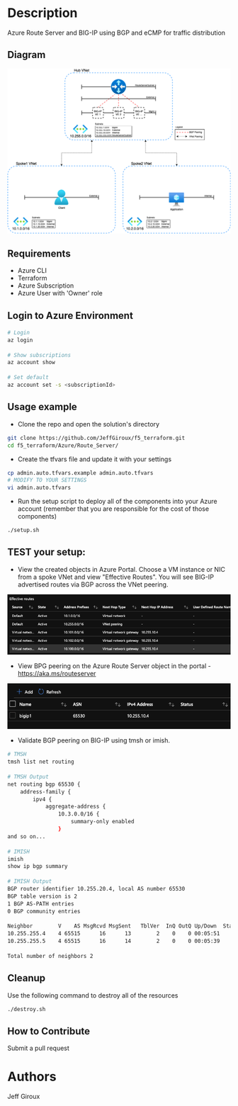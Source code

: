 # Description
Azure Route Server and BIG-IP using BGP and eCMP for traffic distribution

## Diagram

![Azure Route Server and BIG-IP](images/azure-route-server-overview.png)

## Requirements

- Azure CLI
- Terraform
- Azure Subscription
- Azure User with 'Owner' role

## Login to Azure Environment

```bash
# Login
az login

# Show subscriptions
az account show

# Set default
az account set -s <subscriptionId>
```

## Usage example

- Clone the repo and open the solution's directory
```bash
git clone https://github.com/JeffGiroux/f5_terraform.git
cd f5_terraform/Azure/Route_Server/
```

- Create the tfvars file and update it with your settings

```bash
cp admin.auto.tfvars.example admin.auto.tfvars
# MODIFY TO YOUR SETTINGS
vi admin.auto.tfvars
```

- Run the setup script to deploy all of the components into your Azure account (remember that you are responsible for the cost of those components)

```bash
./setup.sh
```

## TEST your setup:

- View the created objects in Azure Portal. Choose a VM instance or NIC from a spoke VNet and view "Effective Routes". You will see BIG-IP advertised routes via BGP across the VNet peering.

![Azure Effective Routes](images/azure-effective-routes.png)

- View BPG peering on the Azure Route Server object in the portal - https://aka.ms/routeserver

![Azure BGP Peering](images/azure-bgp-peering.png)

- Validate BGP peering on BIG-IP using tmsh or imish.
```bash
# TMSH
tmsh list net routing

# TMSH Output
net routing bgp 65530 {
    address-family {
        ipv4 {
            aggregate-address {
                10.3.0.0/16 {
                    summary-only enabled
                }
and so on...

# IMISH
imish
show ip bgp summary 

# IMISH Output
BGP router identifier 10.255.20.4, local AS number 65530
BGP table version is 2
1 BGP AS-PATH entries
0 BGP community entries

Neighbor        V    AS MsgRcvd MsgSent   TblVer  InQ OutQ Up/Down  State/PfxRcd
10.255.255.4    4 65515      16      13        2    0    0 00:05:51        1
10.255.255.5    4 65515      16      14        2    0    0 00:05:39        1

Total number of neighbors 2
```

## Cleanup
Use the following command to destroy all of the resources

```bash
./destroy.sh
```

## How to Contribute

Submit a pull request

# Authors
Jeff Giroux
